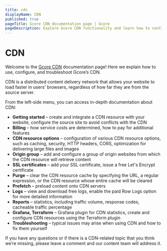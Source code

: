 ```yaml
---
title: cdn
displayName: CDN
published: true
pageTitle: Gcore CDN documentation page | Gcore
pageDescription: Explore Gcore CDN functionality and learn how to configure and manage CDN resources.
---
```

# CDN

Welcome to the <a href="https://gcore.com/cdn" target="_blank">Gcore CDN</a> documentation page! Here we explain how to use, configure, and troubleshoot Gcore’s CDN.

CDN is a distributed content delivery network that allows your website to load faster in users' browsers, regardless of how far they are from the source server.

From the left-side menu, you can access in-depth documentation about CDN:

- **Getting started** – create and integrate a CDN resource with your website, configure the source site to avoid conflicts with the CDN
- **Billing** – how service costs are determined, how to pay for additional features
- **CDN resource options** – configuration of various CDN resource options, such as caching, security, HTTP headers, CORS, optimization for delivering large files and images
- **Origin group** – add and configure a group of origin websites from which the CDN resource will retrieve content
- **SSL certificates** – add your SSL certificate, issue a free Let's Encrypt certificate
- **Purge** – clear the CDN resource cache by specifying the URL, a regular expression, or the CDN resource whose entire cache will be cleared
- **Prefetch** – preload content onto CDN servers
- **Logs** – view and download free logs, enable the paid Row Logs option for more detailed information
- **Reports** – statistics, including traffic volume, response codes, cacheable traffic percentage
- **Grafana, Terraform** – Grafana plugin for CDN statistics, create and configure CDN resources using the Terraform plugin
- **Troubleshooting** – typical issues may arise when using CDN and how to fix them yourself

If you have any questions or if there is a CDN-related topic that you think we’re missing, please leave a comment and our content team will address it.
